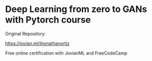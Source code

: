 # Deep Learning from zero to GANs with Pytorch course

Original Repository:

https://jovian.ml/jhonathanortiz

Free online certification with JovianML and FreeCodeCamp
